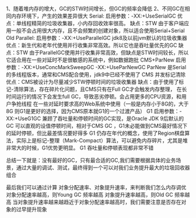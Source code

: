 1、随着堆内存的增大，GC的STW时间增长，但GC的频率会降低
2、不同GC在相同内存环境下，产生的效果差异很大
Serial:
启用参数：-XX:+UseSerialGC
优点：单线程精简的垃圾收集器，小内存回收效率很高。
缺点：STW
由于客户端应用一般不会占用很大内存，且不会频繁的创建对象，所以适合使用Serial+Serial Old
Parallel:
启用参数：-XX:+UseParallelGC
jdk8及以前jvm默认的垃圾收集器
优点：新生代和老年代使用并行收集非常高效。所以它也是吞吐量优先的GC
缺点：STW
由于ParallelGC使用并行收集非常高效，但缺点是STW时间较长，所以它适合用在一些对延时不是很敏感的系统中，例如数据跑批
CMS+ParNew
启用参数：-XX:+UseConcMarkSweepGC -XX:+UseParNewGC
ParNew 是Serial的多线程版本，通常和CMS配合使用，jdk9中已经不使用了
CMS 并发标记清除
优点：CMS被设计为尽量减少STW停顿时间的垃圾收集器
缺点：由于使用了标记-清除算法，存在碎片化问题，且CMS只有在Full GC才会触发内存整理，
      在长时间运行的情况下会发生full GC，导致恶劣停顿。会占用更多的CPU资源，和用户争抢线程
在一些对延时要求高的Web系统中使用（一般是内存小于8G的，大于8G 则G1是更好的选择，因为CMS原本就G1的一个过渡产品）
G1
启用参数：-XX:+UseG1GC
兼顾了吞吐量和停顿时间的GC实现，是Oracle JDK 9后默认的GC
可以直观的设值停顿时间，相对于CMS GC ，G1未必能做到CMS最好情况下的延时停顿，但比最差情况要好得多
G1 仍存在年代的概念，使用了Region棋盘算法，实际上是标记-整理（Mark-Compact）算法，可以避免内存碎片，尤其是堆非常大的时候，G1优势更明显。
G1 吞吐量和停顿表现都非常不错

总结一下就是：没有最好的GC，只有最合适的GC,我们需要根据具体的业务场景，通过大量的调试、测试，最终得到一个可以对我们业务提升最大的垃圾回收器组合

最后我们可以通过计算 对象分配速率、对象提升速率，来判断我们怎么内存调优
对象分配速率越高，则Young GC 频率越高
对象提升速率越高，则Old GC 频率越高
当对象提升速率越来越趋近于对象分配速率越高时，我们需要注意是否存在对象的过早提升现象
